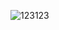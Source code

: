 
![123123](https://user-images.githubusercontent.com/49821815/181245036-93173d61-2fa5-4187-a7f4-388cf0293080.PNG)
